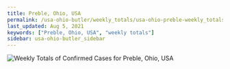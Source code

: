 ```yaml
---
title: Preble, Ohio, USA
permalink: /usa-ohio-butler/weekly_totals/usa-ohio-preble-weekly_totals.html
last_updated: Aug 5, 2021
keywords: ["Preble, Ohio, USA", "weekly totals"]
sidebar: usa-ohio-butler_sidebar
---
```


![Weekly Totals of Confirmed Cases for Preble, Ohio, USA](/covid_tracker/images/graphs/usa-ohio-preble-weekly_totals_graph.png)
